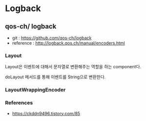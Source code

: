 # Logback

## qos-ch/ logback
- git : https://github.com/qos-ch/logback
- reference : http://logback.qos.ch/manual/encoders.html

### Layout

Layout은 이벤트에 대해서 문자열로 변환해주는 역할을 하는 component다. 

doLayout 메서드를 통해 이벤트를 String으로 변환한다. 


### LayoutWrappingEncoder





### References

- https://ckddn9496.tistory.com/85